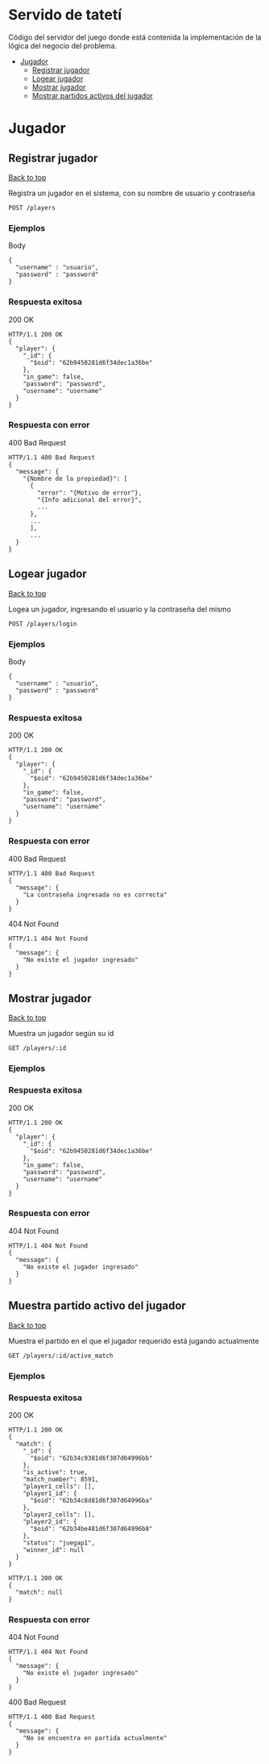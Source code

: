 <a name="top"></a>
# Servido de tatetí

Código del servidor del juego donde está contenida la implementación de la lógica del negocio del problema.

- [Jugador](#jugador)
	- [Registrar jugador](#registrar-jugador)
	- [Logear jugador](#logear-jugador)
	- [Mostrar jugador](#mostrar-jugador)
	- [Mostrar partidos activos del jugador](#partido-activo)
	
# <a name='jugador'></a> Jugador

## <a name='registrar-jugador'></a> Registrar jugador
[Back to top](#top)

<p>Registra un jugador en el sistema, con su nombre de usuario y contraseña</p>

	POST /players

### Ejemplos

Body

```
{
  "username" : "usuario",
  "password" : "password"
}
```

### Respuesta exitosa

200 OK

```
HTTP/1.1 200 OK
{
  "player": {
    "_id": {
      "$oid": "62b9450281d6f34dec1a36be"
    },
    "in_game": false,
    "password": "password",
    "username": "username"
  }
}
```

### Respuesta con error

400 Bad Request

```
HTTP/1.1 400 Bad Request
{
  "message": {
    "{Nombre de la propiedad}": [
      {
        "error": "{Motivo de error"},
        "{Info adicional del error}",
        ...
      },
      ...
      ],
      ...
  }
}
```

## <a name='logear-jugador'></a> Logear jugador
[Back to top](#top)

<p>Logea un jugador, ingresando el usuario y la contraseña del mismo</p>

	POST /players/login

### Ejemplos

Body

```
{
  "username" : "usuario",
  "password" : "password"
}
```

### Respuesta exitosa

200 OK

```
HTTP/1.1 200 OK
{
  "player": {
    "_id": {
      "$oid": "62b9450281d6f34dec1a36be"
    },
    "in_game": false,
    "password": "password",
    "username": "username"
  }
}
```

### Respuesta con error

400 Bad Request

```
HTTP/1.1 400 Bad Request
{
  "message": {
    "La contraseña ingresada no es correcta"
  }
}
```

404 Not Found

```
HTTP/1.1 404 Not Found
{
  "message": {
    "No existe el jugador ingresado"
  }
}
```

## <a name='mostrar-jugador'></a> Mostrar jugador
[Back to top](#top)

<p>Muestra un jugador según su id</p>

	GET /players/:id

### Ejemplos

### Respuesta exitosa

200 OK

```
HTTP/1.1 200 OK
{
  "player": {
    "_id": {
      "$oid": "62b9450281d6f34dec1a36be"
    },
    "in_game": false,
    "password": "password",
    "username": "username"
  }
}
```

### Respuesta con error

404 Not Found

```
HTTP/1.1 404 Not Found
{
  "message": {
    "No existe el jugador ingresado"
  }
}
```

## <a name='partido-activo'></a> Muestra partido activo del jugador
[Back to top](#top)

<p>Muestra el partido en el que el jugador requerido está jugando actualmente</p>

	GET /players/:id/active_match

### Ejemplos

### Respuesta exitosa

200 OK

```
HTTP/1.1 200 OK
{
  "match": {
    "_id": {
      "$oid": "62b34c9381d6f307d64996bb"
    },
    "is_active": true,
    "match_number": 8591,
    "player1_cells": [],
    "player1_id": {
      "$oid": "62b34c8d81d6f307d64996ba"
    },
    "player2_cells": [],
    "player2_id": {
      "$oid": "62b34be481d6f307d64996b8"
    },
    "status": "juegap1",
    "winner_id": null
  }
}
```

```
HTTP/1.1 200 OK
{
  "match": null
}
```

### Respuesta con error

404 Not Found

```
HTTP/1.1 404 Not Found
{
  "message": {
    "No existe el jugador ingresado"
  }
}
```

400 Bad Request

```
HTTP/1.1 400 Bad Request
{
  "message": {
    "No se encuentra en partida actualmente"
  }
}
```

